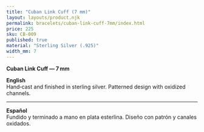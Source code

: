 ```yaml
---
title: "Cuban Link Cuff (7 mm)"
layout: layouts/product.njk
permalink: bracelets/cuban-link-cuff-7mm/index.html
price: 225
sku: CB-009
published: true
material: "Sterling Silver (.925)"
width_mm: 7
---
```


**Cuban Link Cuff — 7 mm**

**English**  
Hand‑cast and finished in sterling silver. Patterned design with oxidized channels.

---

**Español**  
Fundido y terminado a mano en plata esterlina. Diseño con patrón y canales oxidados.
